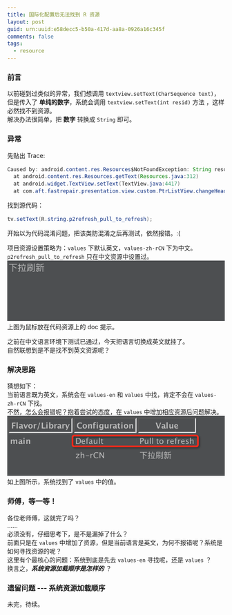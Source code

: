 ```yaml
---
title: 国际化配置后无法找到 R 资源
layout: post
guid: urn:uuid:e58decc5-b50a-417d-aa8a-0926a16c345f
comments: false
tags:
  - resource
---
```


### 前言
以前碰到过类似的异常，我们想调用 `textview.setText(CharSequence text)`，但是传入了 **单纯的数字**，系统会调用 `textview.setText(int resid)` 方法 ，这样必然找不到资源。  
解决办法很简单，把 **数字** 转换成 `String` 即可。

### 异常
先贴出 Trace:

```java
Caused by: android.content.res.Resources$NotFoundException: String resource ID #0x7f07011e
  at android.content.res.Resources.getText(Resources.java:312)
  at android.widget.TextView.setText(TextView.java:4417)
  at com.aft.fastrepair.presentation.view.custom.PtrListView.changeHeaderViewByState(SourceFile:999)
```

找到源代码：

```java
tv.setText(R.string.p2refresh_pull_to_refresh);
```

开始以为代码混淆问题，把该类防混淆之后再测试，依然报错。:(  

项目资源设置策略为：`values` 下默认英文，`values-zh-rCN` 下为中文。  
`p2refresh_pull_to_refresh` 只在中文资源中设置过。  
![only-set-in-values-zh-rCN](/media/files/2015/11/16/incomplete_resource.png)
上图为鼠标放在代码资源上的 doc 提示。

之前在中文语言环境下测试已通过，今天把语言切换成英文就挂了。  
自然联想到是不是找不到英文资源呢？

### 解决思路

猜想如下：  
当前语言既为英文，系统会在 `values-en` 和 `values` 中找，肯定不会在 `values-zh-rCN` 下找。  
不然，怎么会报错呢？抱着尝试的态度，在 `values` 中增加相应资源后问题解决。  
![set-in-values-and-values-zh-rCN](/media/files/2015/11/16/complete_resource.png)
如上图所示，系统找到了 `values` 中的值。

### 师傅，等一等！
各位老师傅，这就完了吗？  
......  
必须没有，仔细思考下，是不是漏掉了什么？  
前面只是在 `values` 中增加了资源，但是当前语言是英文，为何不报错呢？系统是如何寻找资源的呢？  
这里有个最核心的问题：系统到底是先去 `values-en` 寻找呢，还是 `values` ？  
换言之，***系统资源加载顺序是怎样的*** ？

### 遗留问题 --- 系统资源加载顺序
未完，待续。
